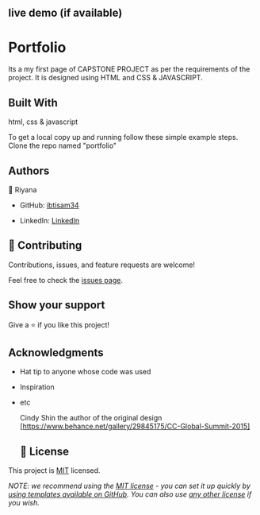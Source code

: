  ## live demo (if available)
 

# Portfolio

Its a  my first page of CAPSTONE PROJECT as per the requirements of the project. It is designed using HTML and CSS  & JAVASCRIPT.

## Built With

html, css & javascript

To get a local copy up and running follow these simple example steps.
Clone the repo named "portfolio"

## Authors

👤 Riyana

- GitHub: [ibtisam34](https://github.com/ibtisam34)

- LinkedIn: [LinkedIn](linkedin.com/in/riyangwl2)

## 🤝 Contributing

Contributions, issues, and feature requests are welcome!

Feel free to check the [issues page](../../issues/).

## Show your support

Give a ⭐️ if you like this project!

## Acknowledgments

- Hat tip to anyone whose code was used
- Inspiration
- etc

  Cindy Shin the author of the original design [https://www.behance.net/gallery/29845175/CC-Global-Summit-2015]

  ## 📝 License

This project is [MIT](./LICENSE) licensed.

_NOTE: we recommend using the [MIT license](https://choosealicense.com/licenses/mit/) - you can set it up quickly by [using templates available on GitHub](https://docs.github.com/en/communities/setting-up-your-project-for-healthy-contributions/adding-a-license-to-a-repository). You can also use [any other license](https://choosealicense.com/licenses/) if you wish._

